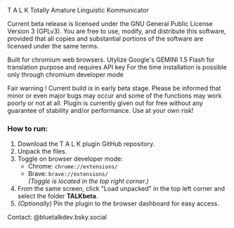 T A L K
Totally Amature Linguistic Kommunicator

Current beta release is licensed under the GNU General Public License Version 3 (GPLv3). 
You are free to use, modify, and distribute this software, provided that all copies and 
substantial portions of the software are licensed under the same terms.

Built for chromium web browsers.
Utylize Google's GEMINI 1.5 Flash for translation purpose and requires API key
For the time installation is possible only through chromium developer mode

Fair warning !
Current build is in early beta stage. Please be informed that minor or even major bugs may
occur and some of the functions may work poorly or not at all. Plugin is currently given
out for free without any guarantee of stability and/or performance. Use at your own risk!

### How to run:

1. Download the T A L K plugin GitHub repository.  
2. Unpack the files.  
3. Toggle on browser developer mode:  
   - Chrome: `chrome://extensions/`  
   - Brave: `brave://extensions/`  
   *(Toggle is located in the top right corner.)*  
4. From the same screen, click "Load unpacked" in the top left corner and select the folder **TALKbeta**.  
5. *(Optionally)* Pin the plugin to the browser dashboard for easy access.  

Contact: @bluetalkdev.bsky.social
